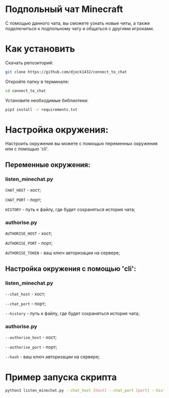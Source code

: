 # Подпольный чат Minecraft

С помощью данного чата, вы сможете узнать новые читы, а также подключиться к подпольному чату и общаться с другими игроками.

# Как установить

Скачать репозиторий:
```bash
git clone https://github.com/djeck1432/connect_to_chat
```
Откройте папку в терминале:
```bash
cd connect_to_chat
```
Установите необходимые библиотеки:
```bash
pip3 install -r requirements.txt
```

# Настройка окружения:
Настроить окружения вы можете с помощью переменных окружения или с помощью 'cli'.

## Переменные окружения:

### listen_minechat.py

`CHAT_HOST` - хост;

`CHAT_PORT` - порт;

`HISTORY` - путь к файлу, где будет сохраняться история чата;

### authorise.py

`AUTHORISE_HOST` - хост;

`AUTHORISE_PORT` - порт;

`AUTHORISE_TOKEN` - ваш ключ авторизации на сервере;

## Настройка окружения с помощью 'cli':

### listen_minechat.py

`--chat_host` - хост;

`--chat_port` - порт;

`--history` - путь к файлу, где будет сохраняться история чата;

### authorise.py

`--authorise_host` - хост;

`--authorise_port` - порт;

`--hash` - ваш ключ авторизации на сервере;

# Пример запуска скрипта
```bash
python3 listen_minechat.py --chat_host [host] --chat_port [port] --history [path to file]
```
 




